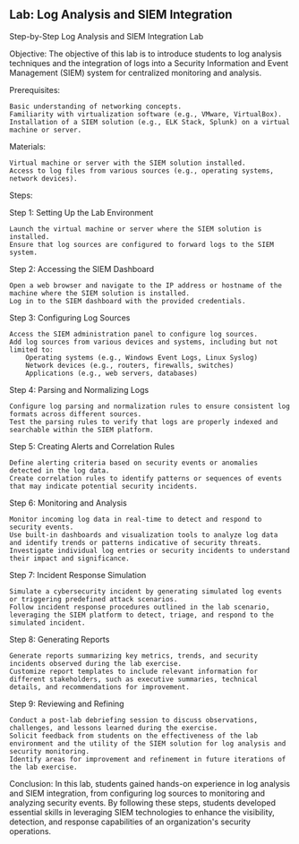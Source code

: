 ## Lab: Log Analysis and SIEM Integration

Step-by-Step Log Analysis and SIEM Integration Lab

Objective: The objective of this lab is to introduce students to log analysis techniques and the integration of logs into a Security Information and Event Management (SIEM) system for centralized monitoring and analysis.

Prerequisites:

    Basic understanding of networking concepts.
    Familiarity with virtualization software (e.g., VMware, VirtualBox).
    Installation of a SIEM solution (e.g., ELK Stack, Splunk) on a virtual machine or server.

Materials:

    Virtual machine or server with the SIEM solution installed.
    Access to log files from various sources (e.g., operating systems, network devices).

Steps:

Step 1: Setting Up the Lab Environment

    Launch the virtual machine or server where the SIEM solution is installed.
    Ensure that log sources are configured to forward logs to the SIEM system.

Step 2: Accessing the SIEM Dashboard

    Open a web browser and navigate to the IP address or hostname of the machine where the SIEM solution is installed.
    Log in to the SIEM dashboard with the provided credentials.

Step 3: Configuring Log Sources

    Access the SIEM administration panel to configure log sources.
    Add log sources from various devices and systems, including but not limited to:
        Operating systems (e.g., Windows Event Logs, Linux Syslog)
        Network devices (e.g., routers, firewalls, switches)
        Applications (e.g., web servers, databases)

Step 4: Parsing and Normalizing Logs

    Configure log parsing and normalization rules to ensure consistent log formats across different sources.
    Test the parsing rules to verify that logs are properly indexed and searchable within the SIEM platform.

Step 5: Creating Alerts and Correlation Rules

    Define alerting criteria based on security events or anomalies detected in the log data.
    Create correlation rules to identify patterns or sequences of events that may indicate potential security incidents.

Step 6: Monitoring and Analysis

    Monitor incoming log data in real-time to detect and respond to security events.
    Use built-in dashboards and visualization tools to analyze log data and identify trends or patterns indicative of security threats.
    Investigate individual log entries or security incidents to understand their impact and significance.

Step 7: Incident Response Simulation

    Simulate a cybersecurity incident by generating simulated log events or triggering predefined attack scenarios.
    Follow incident response procedures outlined in the lab scenario, leveraging the SIEM platform to detect, triage, and respond to the simulated incident.

Step 8: Generating Reports

    Generate reports summarizing key metrics, trends, and security incidents observed during the lab exercise.
    Customize report templates to include relevant information for different stakeholders, such as executive summaries, technical details, and recommendations for improvement.

Step 9: Reviewing and Refining

    Conduct a post-lab debriefing session to discuss observations, challenges, and lessons learned during the exercise.
    Solicit feedback from students on the effectiveness of the lab environment and the utility of the SIEM solution for log analysis and security monitoring.
    Identify areas for improvement and refinement in future iterations of the lab exercise.

Conclusion: In this lab, students gained hands-on experience in log analysis and SIEM integration, from configuring log sources to monitoring and analyzing security events. By following these steps, students developed essential skills in leveraging SIEM technologies to enhance the visibility, detection, and response capabilities of an organization's security operations.
